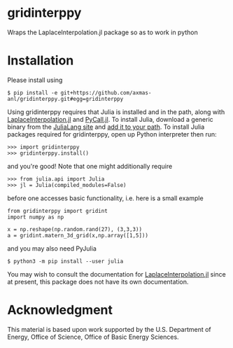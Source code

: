 # gridinterppy
Wraps the LaplaceInterpolation.jl package so as to work in python

# Installation

Please install using 
```
$ pip install -e git+https://github.com/axmas-anl/gridinterppy.git#egg=gridinterppy
```
Using gridinterppy requires that Julia is installed and in the path, along with
[LaplaceInterpolation.jl](https://github.com/vishwas1984/LaplaceInterpolation.jl) and
[PyCall.jl](https://github.com/JuliaPy/PyCall.jl). To install Julia, download a
generic binary from the [JuliaLang site](https://julialang.org/) and 
[add it to your path](https://julialang.org/downloads/platform/). To install Julia
packages required for gridinterppy, open up Python interpreter then run:

```
>>> import gridinterppy
>>> gridinterppy.install()
```

and you're good! Note that one might additionally require

```
>>> from julia.api import Julia
>>> jl = Julia(compiled_modules=False)
```

before one accesses basic functionality, i.e. here is a small example

```
from gridinterppy import gridint
import numpy as np

x = np.reshape(np.random.rand(27), (3,3,3))
a = gridint.matern_3d_grid(x,np.array([1,5]))
```

and you may also need PyJulia

```
$ python3 -m pip install --user julia
```

You may wish to consult the documentation for
[LaplaceInterpolation.jl](https://vishwas1984.github.io/LaplaceInterpolation.jl/dev)
since at present, this package does not have its own documentation.

# Acknowledgment

This material is based upon work supported by the U.S. Department of Energy, Office
of Science, Office of Basic Energy Sciences.
